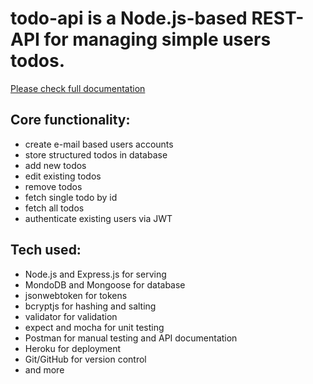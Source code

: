 # **todo-api** is a Node.js-based REST-API for managing simple users todos.

[Please check full documentation](https://documenter.getpostman.com/view/4296997/RWM8UChs)

## Core functionality:

- create e-mail based users accounts
- store structured todos in database
- add new todos
- edit existing todos
- remove todos
- fetch single todo by id
- fetch all todos
- authenticate existing users via JWT

## Tech used:

- Node.js and Express.js for serving
- MondoDB and Mongoose for database
- jsonwebtoken for tokens
- bcryptjs for hashing and salting
- validator for validation
- expect and mocha for unit testing
- Postman for manual testing and API documentation
- Heroku for deployment
- Git/GitHub for version control
- and more
